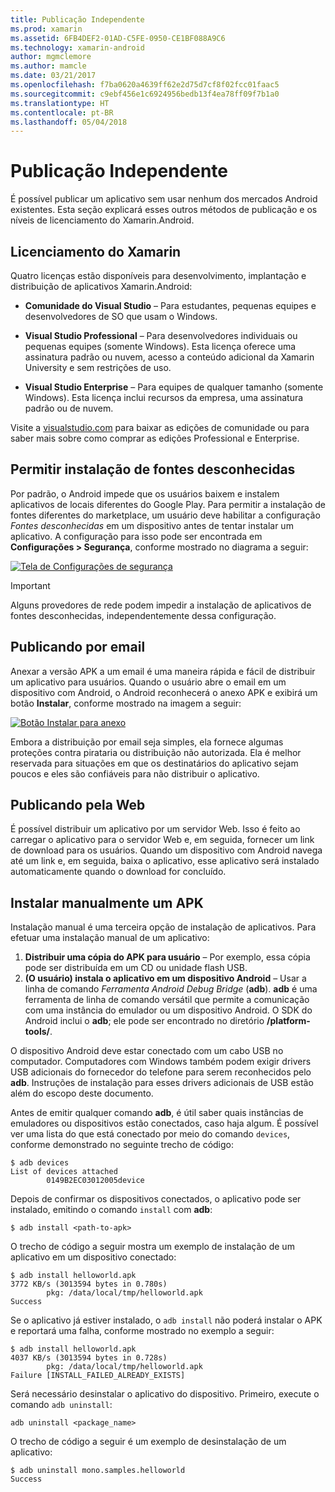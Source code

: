 ```yaml
---
title: Publicação Independente
ms.prod: xamarin
ms.assetid: 6FB4DEF2-01AD-C5FE-0950-CE1BF088A9C6
ms.technology: xamarin-android
author: mgmclemore
ms.author: mamcle
ms.date: 03/21/2017
ms.openlocfilehash: f7ba0620a4639ff62e2d75d7cf8f02fcc01faac5
ms.sourcegitcommit: c9ebf456e1c6924956bedb13f4ea78ff09f7b1a0
ms.translationtype: HT
ms.contentlocale: pt-BR
ms.lasthandoff: 05/04/2018
---
```

# <a name="publishing-independently"></a>Publicação Independente

É possível publicar um aplicativo sem usar nenhum dos mercados Android existentes. Esta seção explicará esses outros métodos de publicação e os níveis de licenciamento do Xamarin.Android.


## <a name="xamarin-licensing"></a>Licenciamento do Xamarin

Quatro licenças estão disponíveis para desenvolvimento, implantação e distribuição de aplicativos Xamarin.Android:

-   **Comunidade do Visual Studio** &ndash; Para estudantes, pequenas equipes e desenvolvedores de SO que usam o Windows.

-   **Visual Studio Professional** &ndash; Para desenvolvedores individuais ou pequenas equipes (somente Windows). Esta licença oferece uma assinatura padrão ou nuvem, acesso a conteúdo adicional da Xamarin University e sem restrições de uso.

-   **Visual Studio Enterprise** &ndash; Para equipes de qualquer tamanho (somente Windows). Esta licença inclui recursos da empresa, uma assinatura padrão ou de nuvem.

Visite a [visualstudio.com](https://www.visualstudio.com/xamarin/) para baixar as edições de comunidade ou para saber mais sobre como comprar as edições Professional e Enterprise.


## <a name="allow-installation-from-unknown-sources"></a>Permitir instalação de fontes desconhecidas

Por padrão, o Android impede que os usuários baixem e instalem aplicativos de locais diferentes do Google Play. Para permitir a instalação de fontes diferentes do marketplace, um usuário deve habilitar a configuração *Fontes desconhecidas* em um dispositivo antes de tentar instalar um aplicativo. A configuração para isso pode ser encontrada em **Configurações > Segurança**, conforme mostrado no diagrama a seguir:

[![Tela de Configurações de segurança](publishing-independently-images/settings.png)](publishing-independently-images/settings.png#lightbox)


> [!IMPORTANT]
> Alguns provedores de rede podem impedir a instalação de aplicativos de fontes desconhecidas, independentemente dessa configuração.



## <a name="publishing-by-e-mail"></a>Publicando por email

Anexar a versão APK a um email é uma maneira rápida e fácil de distribuir um aplicativo para usuários. Quando o usuário abre o email em um dispositivo com Android, o Android reconhecerá o anexo APK e exibirá um botão **Instalar**, conforme mostrado na imagem a seguir:

[![Botão Instalar para anexo](publishing-independently-images/publishing-via-email.png)](publishing-independently-images/publishing-via-email.png#lightbox)

Embora a distribuição por email seja simples, ela fornece algumas proteções contra pirataria ou distribuição não autorizada. Ela é melhor reservada para situações em que os destinatários do aplicativo sejam poucos e eles são confiáveis para não distribuir o aplicativo.


## <a name="publishing-by-web"></a>Publicando pela Web

É possível distribuir um aplicativo por um servidor Web. Isso é feito ao carregar o aplicativo para o servidor Web e, em seguida, fornecer um link de download para os usuários. Quando um dispositivo com Android navega até um link e, em seguida, baixa o aplicativo, esse aplicativo será instalado automaticamente quando o download for concluído.


## <a name="manually-installing-an-apk"></a>Instalar manualmente um APK

Instalação manual é uma terceira opção de instalação de aplicativos. Para efetuar uma instalação manual de um aplicativo:

1.   **Distribuir uma cópia do APK para usuário** &ndash; Por exemplo, essa cópia pode ser distribuída em um CD ou unidade flash USB.
1.   **(O usuário) instala o aplicativo em um dispositivo Android**  &ndash; Usar a linha de comando *Ferramenta Android Debug Bridge* (**adb**). **adb** é uma ferramenta de linha de comando versátil que permite a comunicação com uma instância do emulador ou um dispositivo Android. O SDK do Android inclui o **adb**; ele pode ser encontrado no diretório **<sdk>/platform-tools/**.

O dispositivo Android deve estar conectado com um cabo USB no computador.
Computadores com Windows também podem exigir drivers USB adicionais do fornecedor do telefone para serem reconhecidos pelo **adb**. Instruções de instalação para esses drivers adicionais de USB estão além do escopo deste documento.

Antes de emitir qualquer comando **adb**, é útil saber quais instâncias de emuladores ou dispositivos estão conectados, caso haja algum. É possível ver uma lista do que está conectado por meio do comando `devices`, conforme demonstrado no seguinte trecho de código:

```shell
$ adb devices
List of devices attached
        0149B2EC03012005device
```

Depois de confirmar os dispositivos conectados, o aplicativo pode ser instalado, emitindo o comando `install` com **adb**:

```shell
$ adb install <path-to-apk>
```

O trecho de código a seguir mostra um exemplo de instalação de um aplicativo em um dispositivo conectado:

```shell
$ adb install helloworld.apk
3772 KB/s (3013594 bytes in 0.780s)
        pkg: /data/local/tmp/helloworld.apk
Success
```

Se o aplicativo já estiver instalado, o `adb install` não poderá instalar o APK e reportará uma falha, conforme mostrado no exemplo a seguir:

```shell
$ adb install helloworld.apk
4037 KB/s (3013594 bytes in 0.728s)
        pkg: /data/local/tmp/helloworld.apk
Failure [INSTALL_FAILED_ALREADY_EXISTS]
```

Será necessário desinstalar o aplicativo do dispositivo. Primeiro, execute o comando `adb uninstall`:

```shell
adb uninstall <package_name>
```

O trecho de código a seguir é um exemplo de desinstalação de um aplicativo:

```shell
$ adb uninstall mono.samples.helloworld
Success
```
